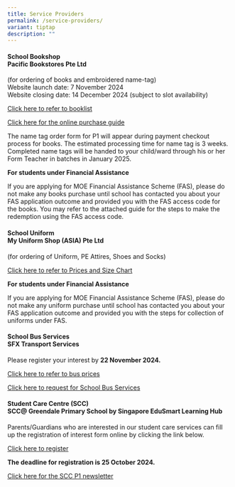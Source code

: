 ```yaml
---
title: Service Providers
permalink: /service-providers/
variant: tiptap
description: ""
---
```

<h4><strong>School Bookshop </strong><br><strong>Pacific Bookstores Pte Ltd</strong></h4>
<p>(for ordering of books and embroidered name-tag)
<br>Website launch date: 7 November 2024
<br>Website closing date: 14 December 2024 (subject to slot availability)</p>
<p><a href="/files/P1 Orientation 2025/GDPS_P1_Booklist_2025.pdf" rel="noopener nofollow" target="_blank">Click here to refer to booklist</a>
</p>
<p><a href="/files/P1 Orientation 2025/GDPS_online_purchase_guide.pdf" rel="noopener nofollow" target="_blank">Click here for the online purchase guide</a>
</p>
<p>The name tag order form for P1 will appear during payment checkout process
for books. The estimated processing time for name tag is 3 weeks. Completed
name tags will be handed to your child/ward through his or her Form Teacher
in batches in January 2025.</p>
<p><strong>For students under Financial Assistance</strong>
</p>
<p>If you are applying for MOE Financial Assistance Scheme (FAS), please
do not make any books purchase until school has contacted you about your
FAS application outcome and provided you with the FAS access code for the
books. You may refer to the attached guide for the steps to make the redemption
using the FAS access code.</p>
<h4><strong>School Uniform </strong><br><strong>My Uniform Shop (ASIA) Pte Ltd</strong></h4>
<p>(for ordering of Uniform, PE Attires, Shoes and Socks)</p>
<p><a href="/files/P1 Orientation 2025/My_Uniform_Shop_Asia_Pte_Ltd.pdf" rel="noopener nofollow" target="_blank">Click here to refer to Prices and Size Chart</a>
</p>
<p><strong>For students under Financial Assistance</strong>
</p>
<p>If you are applying for MOE Financial Assistance Scheme (FAS), please
do not make any uniform purchase until school has contacted you about your
FAS application outcome and provided you with the steps for collection
of uniforms under FAS.</p>
<h4><strong>School Bus Services</strong><br><strong>SFX Transport Services</strong></h4>
<p>Please register your interest by <strong>22 November 2024.</strong>
</p>
<p><a href="/files/P1 Orientation 2025/School_bus_prices_2025.pdf" rel="noopener nofollow" target="_blank">Click here to refer to bus prices</a>
</p>
<p><a href="/files/P1 Orientation 2025/Request_for_school_bus_services_2025.pdf" rel="noopener nofollow" target="_blank">Click here to request for School Bus Services</a>
</p>
<h4><strong>Student Care Centre (SCC)</strong><br><strong>SCC@ Greendale Primary School by Singapore EduSmart Learning Hub</strong></h4>
<p>Parents/Guardians who are interested in our student care services can
fill up the registration of interest form online by clicking the link below.</p>
<p><a href="https://zfrmz.com/4tROeqxljIQiTn9vVcaT" rel="noopener nofollow" target="_blank">Click here to register</a>
</p>
<p><strong>The deadline for registration is 25 October 2024.</strong>
</p>
<p><a href="/files/P1 Orientation 2025/SCC_P1_newsletter_2025.pdf" rel="noopener nofollow" target="_blank">Click here for the SCC P1 newsletter</a>
</p>
<p></p>
<p></p>
<p></p>